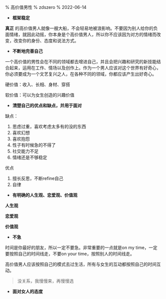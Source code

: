 % 高价值男性
% zdszero
% 2022-06-14

* **框架稳定**

**真正** 的高价值男人就像一艘大船，不会轻易地被浪影响。不要因为别人给你的负面情绪，就因此动摇，你本身是个高价值男人，所以你不应该因为对方的情绪而改变，改变你的身份、态度和说法方式。

* **不断地完善自己**

一个高价值的男性会在不同的领域都去增进自己，并且会把兴趣和研究的新技能结合起来，运用在工作、情场以及创作上。作为一个男人应该对这个世界有好奇心，你必须要成为一个文艺复兴之人，在各种不同的领域，你都应该产生出好奇心。

硬价值：收入、长相、身材、穿搭

软价值：可以为女生创造的兴趣价值

* **清楚自己的优点和缺点，并用于面对**

缺点：

1. 思虑过重，喜欢考虑太多有的没的东西
2. 喜欢幻想
3. 喜欢抱怨
4. 性子有时候急的不得了
5. 社交能力不足
6. 情绪还是不够稳定

优点

1. 擅长反思，不断refine自己
2. 自律

* **有明确的人生观、恋爱观、价值观**

**人生观**

**恋爱观**

**价值观**

* **不急**

时间是你最好的朋友，所以一定不要急。非常重要的一点就是on my time，一定要按照自己的时间线走，不要on your time，按照别人的时间线走。

高价值男人应该按照自己的模式去过生活，所有与女生的互动都按照自己的时间互动。

> 没关系，我慢慢来，再慢慢选

* **面对女人的态度**
